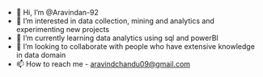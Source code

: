 - 👋 Hi, I’m @Aravindan-92
- 👀 I’m interested in data collection, mining and analytics and experimenting new projects
- 🌱 I’m currently learning data analytics using sql and powerBI
- 💞️ I’m looking to collaborate with people who have extensive knowledge in data domain
- 📫 How to reach me - aravindchandu09@gmail.com


<!---
Aravindan-92/Aravindan-92 is a ✨ special ✨ repository because its `README.md` (this file) appears on your GitHub profile.
You can click the Preview link to take a look at your changes.
--->

